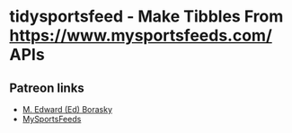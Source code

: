 tidysportsfeed - Make Tibbles From <https://www.mysportsfeeds.com/> APIs
================

## Patreon links

  - [M. Edward (Ed) Borasky](https://www.patreon.com/znmeb)
  - [MySportsFeeds](https://www.patreon.com/mysportsfeeds/posts)
